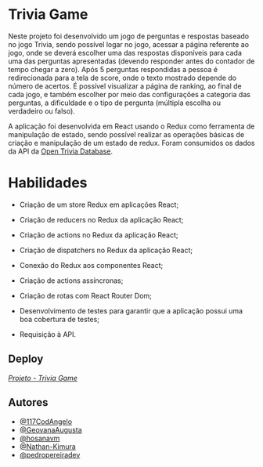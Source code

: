 # Trivia Game

Neste projeto foi desenvolvido um jogo de perguntas e respostas baseado no jogo Trivia, sendo possível logar no jogo, acessar a página referente ao jogo, onde se deverá escolher uma das respostas disponíveis para cada uma das perguntas apresentadas (devendo responder antes do contador de tempo chegar a zero). Após 5 perguntas respondidas a pessoa é redirecionada para a tela de score, onde o texto mostrado depende do número de acertos. É possível visualizar a página de ranking, ao final de cada jogo, e também escolher por meio das configurações a categoria das perguntas, a dificuldade e o tipo de pergunta (múltipla escolha ou verdadeiro ou falso).


A aplicação foi desenvolvida em React usando o Redux como ferramenta de manipulação de estado, sendo possível realizar as operações básicas de criação e manipulação de um estado de redux. Foram consumidos os dados da API da [Open Trivia Database](https://opentdb.com/).


# Habilidades

- Criação de um store Redux em aplicações React;

- Criação de reducers no Redux da aplicação React;

- Criação de actions no Redux da aplicação React;

- Criação de dispatchers no Redux da aplicação React;

- Conexão do Redux aos componentes React;

- Criação de actions assíncronas;

- Criação de rotas com React Router Dom;

- Desenvolvimento de testes para garantir que a aplicação possui uma boa cobertura de testes;

- Requisição à API.


## Deploy

_[Projeto - Trivia Game](https://trivia-game-project-geovanaaugusta.vercel.app//)_

## Autores

- [@117CodAngelo](https://github.com/117CodAngelo)
- [@GeovanaAugusta](https://github.com/GeovanaAugusta)
- [@hosanavm](https://github.com/hosanavm)
- [@Nathan-Kimura](https://github.com/Nathan-Kimura)
- [@pedropereiradev](https://github.com/pedropereiradev)

